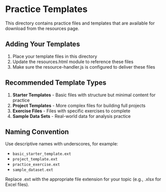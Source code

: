 # Practice Templates

This directory contains practice files and templates that are available for download from the resources page.

## Adding Your Templates

1. Place your template files in this directory
2. Update the resources.html module to reference these files
3. Make sure the resource-handler.js is configured to deliver these files

## Recommended Template Types

1. **Starter Templates** - Basic files with structure but minimal content for practice
2. **Project Templates** - More complex files for building full projects
3. **Exercise Files** - Files with specific exercises to complete
4. **Sample Data Sets** - Real-world data for analysis practice

## Naming Convention

Use descriptive names with underscores, for example:
- `basic_starter_template.ext`
- `project_template.ext`
- `practice_exercise.ext`
- `sample_dataset.ext`

Replace .ext with the appropriate file extension for your topic (e.g., .xlsx for Excel files).